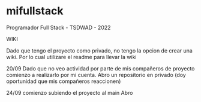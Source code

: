 # mifullstack
Programador Full Stack - TSDWAD - 2022

WIKI

Dado que tengo el proyecto como privado, no tengo la opcion de crear una wiki. Por lo cual utilizare el readme para llevar la wiki


20/09
Dado que no veo actividad por parte de mis compañeros de proyecto comienzo a realizarlo por mi cuenta. 
Abro un repositorio en privado (doy oportunidad que mis compañeros reaccionen)

24/09
comienzo subiendo el proyecto al main
Abro
